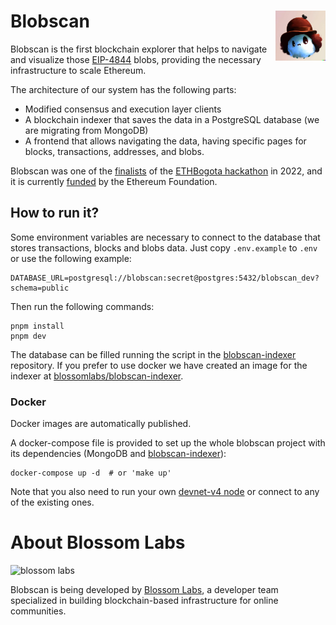 # Blobscan <a href="#"><img align="right" src=".github/assets/blobi.jpeg" height="80px" /></a>

Blobscan is the first blockchain explorer that helps to navigate and visualize those [EIP-4844](https://www.eip4844.com) blobs, providing the necessary infrastructure to scale Ethereum.

The architecture of our system has the following parts:

- Modified consensus and execution layer clients
- A blockchain indexer that saves the data in a PostgreSQL database (we are migrating from MongoDB)
- A frontend that allows navigating the data, having specific pages for blocks, transactions, addresses, and blobs.

Blobscan was one of the [finalists](https://twitter.com/ETHGlobal/status/1579249265557192704) of the [ETHBogota hackathon](https://bogota.ethglobal.com/) in 2022,
and it is currently [funded](https://blog.ethereum.org/2023/02/14/layer-2-grants-roundup#-data-visualization) by the Ethereum Foundation.

## How to run it?

Some environment variables are necessary to connect to the database that stores transactions, blocks and blobs data. Just copy `.env.example` to `.env` or use the following example:

```
DATABASE_URL=postgresql://blobscan:secret@postgres:5432/blobscan_dev?schema=public
```

Then run the following commands:

```
pnpm install
pnpm dev
```

The database can be filled running the script in the [blobscan-indexer](https://github.com/Blobscan/blobscan-indexer) repository. If you prefer to use docker we have created an image for the indexer at [blossomlabs/blobscan-indexer](https://hub.docker.com/repository/docker/blossomlabs/blobscan-indexer/general).

### Docker

Docker images are automatically published.

A docker-compose file is provided to set up the whole blobscan project with its dependencies (MongoDB and [blobscan-indexer](https://github.com/Blobscan/blobscan-indexer/)):

```
docker-compose up -d  # or 'make up'
```

Note that you also need to run your own [devnet-v4 node](https://github.com/Blobscan/devnet-v4) or connect to any of the existing ones.

# About Blossom Labs

![blossom labs](https://blossom.software/img/logo.svg)

Blobscan is being developed by [Blossom Labs](https://blossom.software/), a developer team specialized in building blockchain-based infrastructure for online communities.
